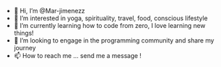 - 👋 Hi, I’m @Mar-jimenezz
- 👀 I’m interested in yoga, spirituality, travel, food, conscious lifestyle 
- 🌱 I’m currently learning how to code from zero, I love learning new things!
- 💞️ I’m looking to engage in the programming community and share my journey
- 📫 How to reach me ... send me a message ! 

<!---
Mar-jimenezz/Mar-jimenezz is a ✨ special ✨ repository because its `README.md` (this file) appears on your GitHub profile.
You can click the Preview link to take a look at your changes.
--->
